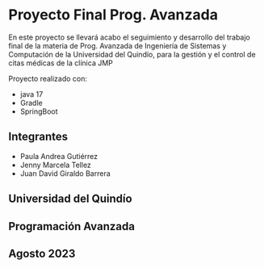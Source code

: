# Proyecto Final Prog. Avanzada
En este proyecto se llevará acabo el seguimiento y desarrollo del trabajo final de la materia de Prog. Avanzada de Ingeniería de Sistemas y Computación de la Universidad del Quindío, para la gestión y el control de citas médicas de la clínica JMP

Proyecto realizado con:
* java 17
* Gradle
* SpringBoot

## Integrantes
* Paula Andrea Gutiérrez
* Jenny Marcela Tellez
* Juan David Giraldo Barrera

## Universidad del Quindío
## Programación Avanzada
## Agosto 2023
